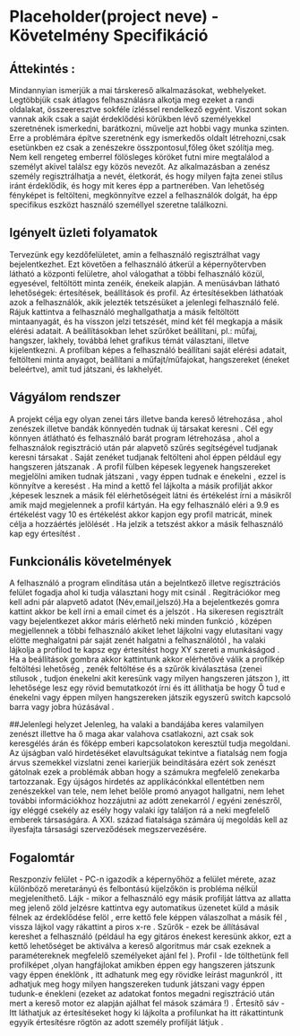 # Placeholder(project neve) - Követelmény Specifikáció
## Áttekintés :

Mindannyian ismerjük a mai társkereső alkalmazásokat, webhelyeket. Legtöbbjük csak átlagos felhasználásra alkotja meg ezeket a randi oldalakat, összeeresztve sokféle ízléssel rendelkező egyént. Viszont sokan vannak akik csak a saját érdeklődési körükben lévő személyekkel szeretnének ismerkedni, barátkozni, művelje azt hobbi vagy munka szinten. Erre a problémára építve szeretnénk egy ismerkedős oldalt létrehozni,csak esetünkben ez csak a zenészekre összpontosul,főleg őket szólítja meg. Nem kell rengeteg emberrel fölösleges köröket futni mire megtalálod a személyt akivel találsz egy közös nevezőt. Az alkalmazásban a zenész személy regisztrálhatja a nevét, életkorát, és hogy milyen fajta zenei stílus iránt érdeklődik, és hogy mit keres épp a partnerében. Van lehetőség fényképet is feltölteni, megkönnyítve ezzel a felhasználók dolgát, ha épp specifikus eszközt használó személlyel szeretne találkozni.

## Igényelt üzleti folyamatok
Tervezünk egy kezdőfelületet, amin a felhasználó regisztrálhat vagy bejelentkezhet. Ezt követően a felhasználó átkerül a képernyőtervben látható a központi felületre, ahol válogathat a többi felhasználó közül, egyesével, feltöltött minta zenéik, énekeik alapján. A menüsávban látható lehetőségek: értesítések, beállítások és profil. Az értesítésekben láthatóak azok a felhasználók, akik jelezték tetszésüket a jelenlegi felhasználó felé. Rájuk kattintva a felhasználó meghallgathatja a másik feltöltött mintaanyagát, és ha visszon jelzi tetszését, mind két fél megkapja a másik elérési adatait. A beállításokban lehet szűrőket beállítani, pl.: műfaj, hangszer, lakhely, továbbá lehet grafikus témát választani, illetve kijelentkezni. A profilban képes a felhasználó beállítani saját elérési adatait, feltölteni minta anyagot, beállítani a műfajt/műfajokat, hangszereket (éneket beleértve), amit tud játszani, és lakhelyét.

## Vágyálom rendszer
A projekt célja egy olyan zenei társ illetve banda kereső létrehozása , ahol zenészek illetve bandák könnyedén tudnak új társakat keresni . Cél egy könnyen átlátható és felhasználó barát program létrehozása , ahol a felhasználok regisztráció után pár alapvető szűrés segítségével tudjanak keresni társakat . Saját zenéket tudjanak feltölteni ahol éppen például egy hangszeren játszanak . A profil fülben képesek legyenek hangszereket megjelölni amiken tudnak játszani , vagy éppen tudnak e énekelni , ezzel is könnyítve a keresést .
Ha mind a kettő fel lájkolta a másik profilját akkor ,képesek lesznek a másik fél elérhetőségeit látni és értékelést írni a másikről amik majd megjelennek a profil kártyán. Ha egy felhasználó eléri a 9.9 es értékelést vagy 10 es értékelést akkor kapjon egy profil matricát, minek célja a hozzáértés jelölését . Ha jelzik a tetszést akkor a másik felhasználó kap egy értesítést .


## Funkcionális követelmények
A felhasználó a program elindítása után a bejelntkező illetve regisztrációs felület fogadja ahol ki tudja választani hogy mit csinál . Regitrációkor meg kell adni pár alapvető adatot (Név,email,jelszó).Ha a bejelentkezés gomra kattint akkor be kell írni a email címet és a jelszót . Ha sikeresen regisztrált vagy bejelentkezet akkor máris elérhető neki minden funkció , középen megjellennek a többi felhasználó akiket lehet lájkolni vagy elutasítani vagy elötte meghalgatni pár saját zenét halgatni a felhasználótól , ha valaki lájkolja a profilod te kapsz egy értesítést hogy XY szereti a munkáságod . Ha a beállítások gombra akkor kattintunk akkor elérhetővé válik a profilkép feltöltési lehetőség , zenék feltöltése és a szűrök kiválasztása (zenei stílusok , tudjon énekelni akit keresünk vagy milyen hangszeren játszon ), itt lehetősége lesz egy rövid bemutatkozót írni és itt állithatja be hogy Ő tud e énekelni vagy éppen milyen hangszereken játszik egyszerű switch kapcsoló barra vagy jobra húzásával .

##Jelenlegi helyzet
Jelenleg, ha valaki a bandájába keres valamilyen zenészt illettve ha ő maga akar valahova csatlakozni, azt csak sok keresgélés árán és főképp emberi kapcsolatokon keresztül tudja megoldani. Az újságban való hirdetéséket elavultságukat tekintve a fiatalság nem fogja árvus szemekkel vizslatni zenei karierjük beindítására ezért sok zenészt gátolnak ezek a problémák abban hogy a számukra megfelelő zenekarba tartozzanak. Egy újságos hirdetés az applikácónkkal ellentétben nem zenészekkel van tele, nem lehet belőle promó anyagot hallgatni, nem lehet további információkhoz hozzájutni az adótt zenekarról / egyéni zenészről, így eléggé csekély az esély hogy valaki így találjon rá a neki megfelelő emberek társaságára. A XXI. század fiatalsága számára új megoldás kell az ilyesfajta társasági szerveződések megszervezésére.

## Fogalomtár
Reszponzív felület - PC-n igazodik a képernyőhöz a felület mérete, azaz különböző meretarányú és felbontású kijelzőkön is probléma nélkül megjeleníthető. Lájk - mikor a felhasználó egy másik profilját láttva az allatta meg jelenő zöld jelzésre kattintva egy automatikus üzenetet küld a másik félnek az érdeklődése felöl , erre kettő fele képpen válaszolhat a másik fél , vissza lájkol vagy rákattint a piros x-re . Szűrők - ezek be állításával kereshet a felhasználó (például ha egy gitáros énekest keresünk akkor, ezt a kettő lehetőséget be aktiválva a kereső algoritmus már csak ezeknek a paramétereknek megfelelő személyeket ajánl fel ). Profil - Ide tölthetünk fell profilképet ,olyan hangfájlokat amikben éppen egy hangszeren játszunk vagy éppen éneklönk , itt adhatunk meg egy rövidke leírást magunkról , itt adhatjuk meg hogy milyen hangszereken tudunk játszani vagy éppen tudunk-e énekleni (ezeket az adatokat fontos megadni regisztráció után mert a kereső motor ez alapján ajálhat fel mások számára !) . Értesítő sáv - Itt láthatjuk az értesítéseket hogy ki lájkolta a profilunkat ha itt rákattintunk egyyik értesítésre rögtön az adott személy profilját látjuk .
<!--stackedit_data:
eyJoaXN0b3J5IjpbNzA5Njc2NjEwXX0=
-->